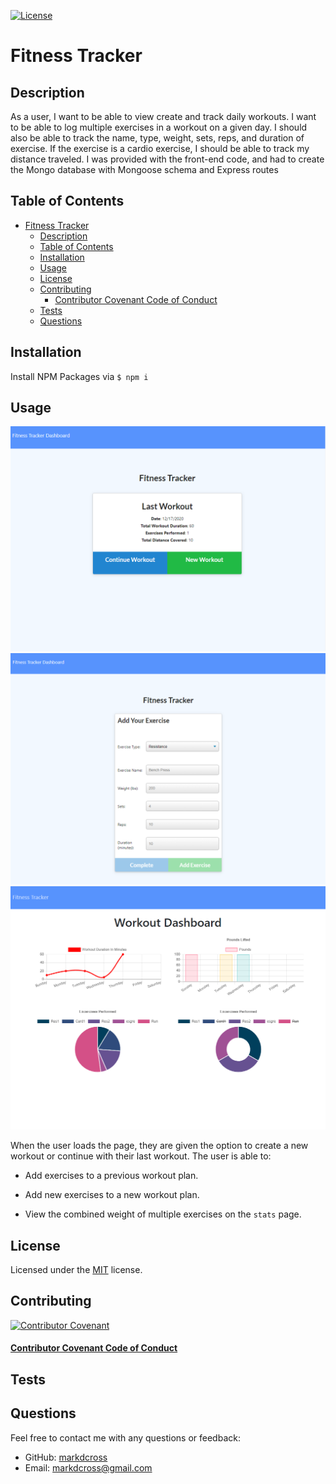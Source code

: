 [![License](https://img.shields.io/github/license/markdcross/fitness-tracker)](https://img.shields.io/github/license/markdcross/fitness-tracker)

# Fitness Tracker

## Description

As a user, I want to be able to view create and track daily workouts. I want to be able to log multiple exercises in a workout on a given day. I should also be able to track the name, type, weight, sets, reps, and duration of exercise. If the exercise is a cardio exercise, I should be able to track my distance traveled. I was provided with the front-end code, and had to create the Mongo database with Mongoose schema and Express routes

## Table of Contents

- [Fitness Tracker](#fitness-tracker)
  - [Description](#description)
  - [Table of Contents](#table-of-contents)
  - [Installation](#installation)
  - [Usage](#usage)
  - [License](#license)
  - [Contributing](#contributing)
      - [Contributor Covenant Code of Conduct](#contributor-covenant-code-of-conduct)
  - [Tests](#tests)
  - [Questions](#questions)

## Installation

Install NPM Packages via `$ npm i`

## Usage

![screenshot](./public/screenshot.png)
![screenshot](./public/screenshot2.png)
![screenshot](./public/dashboard.png)

When the user loads the page, they are given the option to create a new workout or continue with their last workout.
The user is able to:

- Add exercises to a previous workout plan.

- Add new exercises to a new workout plan.

- View the combined weight of multiple exercises on the `stats` page.

## License

Licensed under the [MIT](https://github.com/markdcross/fitness-tracker/blob/master/LICENSE.txt) license.

## Contributing

[![Contributor Covenant](https://img.shields.io/badge/Contributor%20Covenant-v2.0%20adopted-ff69b4.svg)](code_of_conduct.md)

#### [Contributor Covenant Code of Conduct](https://www.contributor-covenant.org/version/2/0/code_of_conduct/)

## Tests

## Questions

Feel free to contact me with any questions or feedback:

- GitHub: [markdcross](https://github.com/markdcross)
- Email: <markdcross@gmail.com>
